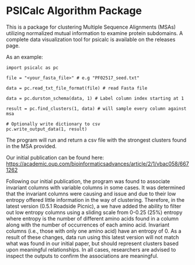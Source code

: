 # PSICalc Algorithm Package

This is a package for clustering Multiple Sequence Alignments (MSAs) utilizing normalized mutual information to examine protein subdomains. A complete data visualization tool for psicalc is available on the releases page. 

As an example:

```
import psicalc as pc

file = "<your_fasta_file>" # e.g "PF02517_seed.txt"

data = pc.read_txt_file_format(file) # read Fasta file

data = pc.durston_schema(data, 1) # Label column index starting at 1

result = pc.find_clusters(1, data) # will sample every column against msa

# Optionally write dictionary to csv
pc.write_output_data(1, result)
```

The program will run and return a csv file with the strongest clusters found in the MSA provided.

Our initial publication can be found here: https://academic.oup.com/bioinformaticsadvances/article/2/1/vbac058/6671262

Following our initial publication, the program was found to associate invariant columns with variable columns in some cases. It was determined that the invariant columns were causing and issue and due to their low entropy offered little information in the way of clustering. Therefore, in the latest version (0.5.1 Roadside Picnic), a we have added the ability to filter out low entropy columns using a sliding scale from 0-0.25 (25%) entropy where entropy is the number of different amino acids found in a column along with the number of occurrences of each amino acid. Invariant columns (i.e., those with only one amino acid) have an entropy of 0. 
As a result of these changes, data run using this latest version will not match what was found in our initial paper, but should represent clusters based upon meaningful relationships. In all cases, researchers are advised to inspect the outputs to confirm the associations are meaningful. 
